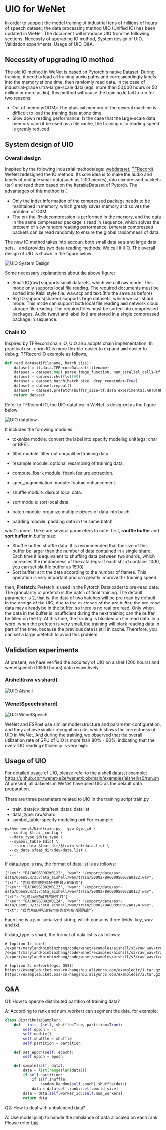 # UIO for WeNet

In order to support the model training of industrial tens of millions of hours of speech dataset, the data processing
method UIO (Unified IO) has been updated in WeNet. The document will introduce UIO from the following sections:
Necessity of upgrading IO mothod, System design of UIO, Validation experiments, Usage of UIO, Q&A.

## Necessity of upgrading IO mothod
The old IO method in WeNet is based on Pytorch's native Dataset. During training, it need to load all training audio
paths and correspondingly labels into the memory at one time, then randomly read data. In the case of industrial-grade
ultra-large-scale data (egs: more than 50,000 hours or 50 million or more audio), this method will cause the training
to fail to run for two reasons:
- Out of memory(OOM): The physical memory of the general machine is difficult to load the training data at one time.
- Slow down reading performance:  In the case that the large-scale data memory cannot be used as a file cache, the training
data reading speed is greatly reduced.

## System design of UIO
### Overall design
Inspired by the following industrial methods(egs: [webdataset](https://github.com/webdataset/webdataset), [TFRecord](https://www.tensorflow.org/tutorials/load_data/tfrecord)),
WeNet redesigned the IO method. Its core idea is to make the audio and labels of multiple small data(such as 1000 pieces),
into compressed packets (tar) and read them based on the IterableDataset of Pytorch. The advantages of this method is：
- Only the index information of the compressed package needs to be maintained in memory, which greatly saves memory and
solves the problem of OOM.
- The on-the-fly decompression is performed in the memory, and the data in the same compressed package is read in
sequence, which solves the problem of slow random reading performance. Different compressed packets can be read randomly
to ensure the global randomness of data.

The new IO method takes into account both small data sets and large data sets， and provides two data reading methods.
We call it UIO. The overall design of UIO is shown in the figure below:

![UIO System Design](./images/UIO_system.png)

Some necessary explanations about the above figure:
- Small IO(raw) supports small datasets, which we call raw mode. This mode only supports local file reading.
The required documents must be sorted into Kaldi style file: wav.scp and text.(It's the same as before)
- Big IO supports(shared) supports large datasets, which we call shard mode. This mode can support both local file
reading and network cloud storage file reading. The required files must be sorted into compressed packages. Audio (wav)
and label (txt) are stored in a single compressed package in sequence.

### Chain IO
Inspired by TFRecord chain IO, UIO also adopts chain implementation. In practical use, chain IO is more flexible,
easier to expand and easier to debug. TFRecord IO example as follows,
```python
def read_dataset(filename, batch_size):
    dataset = tf.data.TFRecordDataset(filename)
    dataset = dataset.map(_parse_image_function, num_parallel_calls=tf.data.experimental.AUTOTUNE)
    dataset = dataset.shuffle(500)
    dataset = dataset.batch(batch_size, drop_remainder=True)
    dataset = dataset.repeat()
    dataset = dataset.prefetch(buffer_size=tf.data.experimental.AUTOTUNE)
    return dataset
```
Refer to TFRecord IO, the UIO dataflow in WeNet is designed as the figure below:

![UIO dataflow](./images/UIO_dataflow.png)

It includes the following modules:
- tokenize module: convert the label into specify modeling unit(egs: char or BPE).

- filter module: filter out unqualified training data.

- resample module: optional resampling of training data.

- compute_fbank module: fbank feature extraction.

- spec_augmentation module: feature enhancement.

- shuffle module: disrupt local data.

- sort module: sort local data.

- batch module: organize multiple pieces of data into batch.

- padding module: padding data in the same batch.

what's more, There are several parameters to note. first, **shuffle buffer** and **sort buffer** in buffer size:
* Shuffle buffer: shuffle data. It is recommended that the size of this buffer be larger than
the number of data contained in a single shard. Each time it is equivalent to shuffling data between two shards,
which increases the randomness of the data.(egs: if each shard contains 1000, you can set shuffle buffer as 1500)
* Sort buffer: sort the data according to the number of frames. This operation is very important and can greatly
improve the training speed.

then, **Prefetch**:
Prefetch is used in the Pytorch Dataloader to pre-read data. The granularity of prefetch is the batch of final training.
The default parameter is 2, that is, the data of two batches will be pre-read by default. In the design of the UIO,
due to the existence of the pre buffer, the pre-read data may already be in the buffer, so there is no real pre read.
Only when the data in the buffer is insufficient during the next training can the buffer be filled on the fly.
At this time, the training is blocked on the read data. In a word, when the prefetch is very small, the training will
block reading data in part of the time, because the previous data is still in cache. Therefore, you can set a large
prefetch to avoid this problem.


## Validation experiments
At present, we have verified the accuracy of UIO on aishell (200 hours) and wenetspeech (10000 hours) data respectively.
### Aishell(raw vs shard)

![UIO Aishell](./images/UIO_aishell_cer.png)

### WenetSpeech(shard)

![UIO WenetSpeech](./images/UIO_wenetspeech_cer.png)

WeNet and ESPnet use similar model structure and parameter configuration, and they achieve similar recognition rate,
which shows the correctness of UIO in WeNet. And during the training, we observed that the overall utilization rate of
GPU of UIO is more than 80% - 90%, indicating that the overall IO reading efficiency is very high.

## Usage of UIO
For detailed usage of UIO, please refer to the aishell dataset example:
https://github.com/wenet-e2e/wenet/blob/main/examples/aishell/s0/run.sh
At present, all datasets in WeNet have used UIO as the default data preparation.

There are three parameters related to UIO in the training script train.py：
- train_data(cv_data/test_data): data.list
- data_type: raw/shard
- symbol_table: specify modeling unit
For example:
```shell
python wenet/bin/train.py --gpu $gpu_id \
  --config $train_config \
  --data_type $data_type \
  --symbol_table $dict \
  --train_data $feat_dir/$train_set/data.list \
  --cv_data $feat_dir/dev/data.list \
  ...
```
If data_type is raw, the format of data.list is as follows:
```
{"key": "BAC009S0002W0122", "wav": "/export/data/asr-data/OpenSLR/33/data_aishell/wav/train/S0002/BAC009S0002W0122.wav", "txt": "而对楼市成交抑制作用最大的限购"}
{"key": "BAC009S0002W0123", "wav": "/export/data/asr-data/OpenSLR/33/data_aishell/wav/train/S0002/BAC009S0002W0123.wav", "txt": "也成为地方政府的眼中钉"}
{"key": "BAC009S0002W0124", "wav": "/export/data/asr-data/OpenSLR/33/data_aishell/wav/train/S0002/BAC009S0002W0124.wav", "txt": "自六月底呼和浩特市率先宣布取消限购后"}
```
Each line is a json serialized string, which contains three fields: key, wav and txt.

If data_type is shard, the format of data.list is as follows:
```
# [option 1: local]
/export/maryland/binbinzhang/code/wenet/examples/aishell/s3/raw_wav/train/shards/shards_000000000.tar.gz
/export/maryland/binbinzhang/code/wenet/examples/aishell/s3/raw_wav/train/shards/shards_000000001.tar.gz
/export/maryland/binbinzhang/code/wenet/examples/aishell/s3/raw_wav/train/shards/shards_000000002.tar.gz

# [option 2: network(egs: OSS)]
https://examplebucket.oss-cn-hangzhou.aliyuncs.com/exampledir/1.tar.gz
https://examplebucket.oss-cn-hangzhou.aliyuncs.com/exampledir/2.tar.gz
```

## Q&A
Q1: How to operate distributed partition of training data?

A: According to rank and num_workers can segment the data. for example:
```python
class DistributedSampler:
    def __init__(self, shuffle=True, partition=True):
        self.epoch = -1
        self.update()
        self.shuffle = shuffle
        self.partition = partition

    def set_epoch(self, epoch):
        self.epoch = epoch

    def sample(self, data):
        data = list(range(len(data)))
        if self.partition:
            if self.shuffle:
                random.Random(self.epoch).shuffle(data)
            data = data[self.rank::self.world_size]
        data = data[self.worker_id::self.num_workers]
        return data
```

Q2: How to deal with unbalanced data?

A: Use model.join() to handle the imbalance of data allocated on each rank. Please refer [this](https://pytorch.org/tutorials/advanced/generic_join.html#how-does-join-work).
